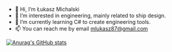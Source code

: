 - 👋 Hi, I’m Łukasz Michalski
- 👀 I’m interested in engineering, mainly related to ship design.
- 🌱 I’m currently learning C# to create engineering tools.
- 📫 You can reach me by email mlukasz87@gmail.com

[![Anurag's GitHub stats](https://github-readme-stats.vercel.app/api?username=anuraghazra)](https://github.com/arcykojot/github-readme-stats)

<!---
arcykojot/arcykojot is a ✨ special ✨ repository because its `README.md` (this file) appears on your GitHub profile.
You can click the Preview link to take a look at your changes.
--->
